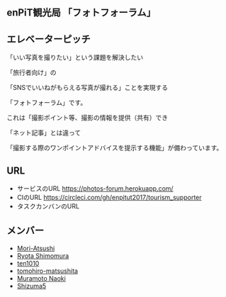 ## enPiT観光局 「フォトフォーラム」
## エレベーターピッチ
「いい写真を撮りたい」という課題を解決したい

「旅行者向け」の

「SNSでいいねがもらえる写真が撮れる」ことを実現する

「フォトフォーラム」です。

これは「撮影ポイント等、撮影の情報を提供（共有）でき

「ネット記事」とは違って

「撮影する際のワンポイントアドバイスを提示する機能」が備わっています。

## URL
* サービスのURL
https://photos-forum.herokuapp.com/
* CIのURL
https://circleci.com/gh/enpitut2017/tourism_supporter
* タスクカンバンのURL

## メンバー
* [Mori-Atsushi](https://github.com/Mori-Atsushi)
* [Ryota Shimomura](https://github.com/RyotaShimomura)
* [ten1010](https://github.com/ten1010)
* [tomohiro-matsushita](https://github.com/tomohiro-matsushita)
* [Muramoto Naoki](https://github.com/muramon)
* [Shizuma5](https://github.com/Shizuma5)
